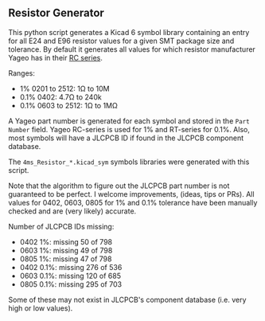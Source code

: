 ## Resistor Generator

This python script generates a Kicad 6 symbol library containing an entry for all E24 and E96 resistor values for a given SMT package size and tolerance.
By default it generates all values for which resistor manufacturer Yageo has in their [RC series](https://www.mouser.com/datasheet/2/447/Yageo_03_18_2021_PYu_RC_Group_51_RoHS_L_11-2199992.pdf).

Ranges:
  * 1% 0201 to 2512: 1Ω to 10M
  * 0.1% 0402: 4.7Ω to 240k
  * 0.1% 0603 to 2512: 1Ω to 1MΩ

A Yageo part number is generated for each symbol and stored in the `Part Number` field. Yageo RC-series is used for 1% and RT-series for 0.1%. Also, most symbols will have a JLCPCB ID if found in the JLCPCB component database.

The `4ms_Resistor_*.kicad_sym` symbols libraries were generated with this script.

Note that the algorithm to figure out the JLCPCB part number is not guaranteed to be perfect. I welcome improvements, (ideas, tips or PRs). 
All values for 0402, 0603, 0805 for 1% and 0.1% tolerance have been manually checked and are (very likely) accurate.

Number of JLCPCB IDs missing:

  * 0402 1%: missing 50 of 798
  * 0603 1%: missing 49 of 798
  * 0805 1%: missing 47 of 798
  * 0402 0.1%: missing 276 of 536
  * 0603 0.1%: missing 120 of 685
  * 0805 0.1%: missing 295 of 703
 
 Some of these may not exist in JLCPCB's component database (i.e. very high or low values).
